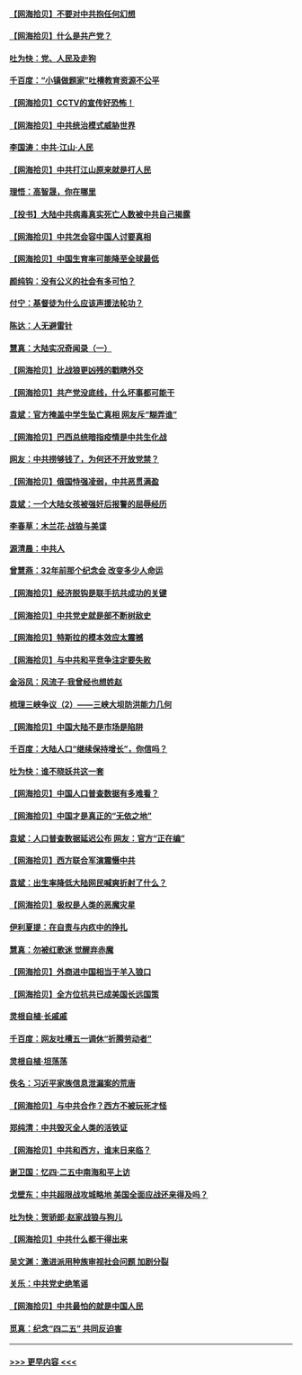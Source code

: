 #### [【网海拾贝】不要对中共抱任何幻想](../pages/nsc993/n12965222.md?t=05211752) 
#### [【网海拾贝】什么是共产党？](../pages/nsc993/n12962781.md?t=05211752) 
#### [吐为快：党、人民及走狗](../pages/nsc993/n12962747.md?t=05211752) 
#### [千百度：“小镇做题家”吐槽教育资源不公平](../pages/nsc993/n12962705.md?t=05211752) 
#### [【网海拾贝】CCTV的宣传好恐怖！](../pages/nsc993/n12959984.md?t=05211752) 
#### [【网海拾贝】中共统治模式威胁世界](../pages/nsc993/n12957622.md?t=05211752) 
#### [李国涛：中共‧江山‧人民](../pages/nsc993/n12957502.md?t=05211752) 
#### [【网海拾贝】中共打江山原来就是打人民](../pages/nsc993/n12954345.md?t=05211752) 
#### [理悟：高智晟，你在哪里](../pages/nsc993/n12953115.md?t=05211752) 
#### [【投书】大陆中共病毒真实死亡人数被中共自己揭露](../pages/nsc993/n12953050.md?t=05211752) 
#### [【网海拾贝】中共怎会容中国人讨要真相](../pages/nsc993/n12952161.md?t=05211752) 
#### [【网海拾贝】中国生育率可能降至全球最低](../pages/nsc993/n12948793.md?t=05211752) 
#### [颜纯钩：没有公义的社会有多可怕？](../pages/nsc993/n12947626.md?t=05211752) 
#### [付宁：基督徒为什么应该声援法轮功？](../pages/nsc993/n12947233.md?t=05211752) 
#### [陈达：人无避雷针](../pages/nsc993/n12947098.md?t=05211752) 
#### [慧真：大陆实况奇闻录（一）](../pages/nsc993/n12945811.md?t=05211752) 
#### [【网海拾贝】比战狼更凶残的戳瞎外交](../pages/nsc993/n12945717.md?t=05211752) 
#### [【网海拾贝】共产党没底线，什么坏事都可能干](../pages/nsc993/n12942090.md?t=05211752) 
#### [袁斌：官方掩盖中学生坠亡真相 网友斥“糊弄谁”](../pages/nsc993/n12942029.md?t=05211752) 
#### [【网海拾贝】巴西总统暗指疫情是中共生化战](../pages/nsc993/n12938999.md?t=05211752) 
#### [网友：中共捞够钱了，为何还不开放党禁？](../pages/nsc993/n12938952.md?t=05211752) 
#### [【网海拾贝】俄国恃强凌弱，中共恶贯满盈](../pages/nsc993/n12936626.md?t=05211752) 
#### [袁斌：一个大陆女孩被强奸后报警的屈辱经历](../pages/nsc993/n12936547.md?t=05211752) 
#### [李春草：木兰花·战狼与美谍](../pages/nsc993/n12935995.md?t=05211752) 
#### [源清晨：中共人](../pages/nsc993/n12935589.md?t=05211752) 
#### [曾慧燕：32年前那个纪念会 改变多少人命运](../pages/nsc993/n12934233.md?t=05211752) 
#### [【网海拾贝】经济脱钩是联手抗共成功的关键](../pages/nsc993/n12934176.md?t=05211752) 
#### [【网海拾贝】中共党史就是部不断树敌史](../pages/nsc993/n12932844.md?t=05211752) 
#### [【网海拾贝】特斯拉的模本效应太震撼](../pages/nsc993/n12925626.md?t=05211752) 
#### [【网海拾贝】与中共和平竞争注定要失败](../pages/nsc993/n12923326.md?t=05211752) 
#### [金浴凤：风流子‧我曾经也想姓赵](../pages/nsc993/n12920911.md?t=05211752) 
#### [梳理三峡争议（2）——三峡大坝防洪能力几何](../pages/nsc993/n12920173.md?t=05211752) 
#### [【网海拾贝】中国大陆不是市场是陷阱](../pages/nsc993/n12920143.md?t=05211752) 
#### [千百度：大陆人口“继续保持增长”，你信吗？](../pages/nsc993/n12918946.md?t=05211752) 
#### [吐为快：谁不晓妖共这一套](../pages/nsc993/n12918941.md?t=05211752) 
#### [【网海拾贝】中国人口普查数据有多难看？](../pages/nsc993/n12917822.md?t=05211752) 
#### [【网海拾贝】中国才是真正的“无依之地”](../pages/nsc993/n12915845.md?t=05211752) 
#### [袁斌：人口普查数据延迟公布 网友：官方“正在编”](../pages/nsc993/n12915748.md?t=05211752) 
#### [【网海拾贝】西方联合军演震慑中共](../pages/nsc993/n12913466.md?t=05211752) 
#### [袁斌：出生率降低大陆网民喊爽折射了什么？](../pages/nsc993/n12913365.md?t=05211752) 
#### [【网海拾贝】极权是人类的恶魔灾星](../pages/nsc993/n12910697.md?t=05211752) 
#### [伊利夏提：在自责与内疚中的挣扎](../pages/nsc993/n12910493.md?t=05211752) 
#### [慧真：勿被红歌迷 觉醒弃赤魔](../pages/nsc993/n12910485.md?t=05211752) 
#### [【网海拾贝】外商进中国相当于羊入狼口](../pages/nsc993/n12908274.md?t=05211752) 
#### [【网海拾贝】全方位抗共已成美国长远国策](../pages/nsc993/n12906878.md?t=05211752) 
#### [灵根自植‧长戚戚](../pages/nsc993/n12905585.md?t=05211752) 
#### [千百度：网友吐槽五一调休“折腾劳动者”](../pages/nsc993/n12905934.md?t=05211752) 
#### [灵根自植‧坦荡荡](../pages/nsc993/n12905562.md?t=05211752) 
#### [佚名：习近平家族信息泄漏案的荒唐](../pages/nsc993/n12904705.md?t=05211752) 
#### [【网海拾贝】与中共合作？西方不被玩死才怪](../pages/nsc993/n12903873.md?t=05211752) 
#### [郑纯清：中共毁灭全人类的活铁证](../pages/nsc993/n12903785.md?t=05211752) 
#### [【网海拾贝】中共和西方，谁末日来临？](../pages/nsc993/n12903482.md?t=05211752) 
#### [谢卫国：忆四‧二五中南海和平上访](../pages/nsc993/n12902192.md?t=05211752) 
#### [戈壁东：中共超限战攻城略地 美国全面应战还来得及吗？](../pages/nsc993/n12902297.md?t=05211752) 
#### [吐为快：贺骄郎‧赵家战狼与狗儿](../pages/nsc993/n12902280.md?t=05211752) 
#### [【网海拾贝】中共什么都干得出来](../pages/nsc993/n12897500.md?t=05211752) 
#### [吴文渊：激进派用种族审视社会问题 加剧分裂](../pages/nsc993/n12893881.md?t=05211752) 
#### [关乐：中共党史绝笔谣](../pages/nsc993/n12897270.md?t=05211752) 
#### [【网海拾贝】中共最怕的就是中国人民](../pages/nsc993/n12894705.md?t=05211752) 
#### [觅真：纪念“四二五” 共同反迫害](../pages/nsc993/n12894553.md?t=05211752) 

----
#### [ >>> 更早内容 <<< ](../indexes/nsc993-earlier.md)
